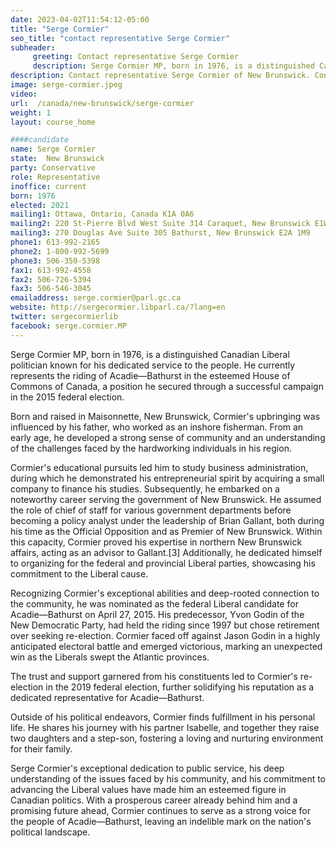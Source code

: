 ```yaml
---
date: 2023-04-02T11:54:12-05:00
title: "Serge Cormier"
seo_title: "contact representative Serge Cormier"
subheader:
     greeting: Contact representative Serge Cormier
     description: Serge Cormier MP, born in 1976, is a distinguished Canadian Liberal politician known for his dedicated service to the people. He currently represents the riding of Acadie—Bathurst in the esteemed House of Commons of Canada, a position he secured through a successful campaign in the 2015 federal election.
description: Contact representative Serge Cormier of New Brunswick. Contact information for Serge Cormier includes email address, phone number, and mailing address.
image: serge-cormier.jpeg
video:
url:  /canada/new-brunswick/serge-cormier
weight: 1
layout: course_home

####candidate
name: Serge Cormier
state:	New Brunswick
party: Conservative
role: Representative
inoffice: current
born: 1976
elected: 2021
mailing1: Ottawa, Ontario, Canada K1A 0A6
mailing2: 220 St-Pierre Blvd West Suite 314 Caraquet, New Brunswick E1W 1A5
mailing3: 270 Douglas Ave Suite 305 Bathurst, New Brunswick E2A 1M9
phone1: 613-992-2165
phone2: 1-800-992-5699
phone3: 506-350-5398
fax1: 613-992-4558
fax2: 506-726-5394
fax3: 506-546-3045
emailaddress: serge.cormier@parl.gc.ca
website: http://sergecormier.libparl.ca/?lang=en
twitter: sergecormierlib
facebook: serge.cormier.MP
---
```


Serge Cormier MP, born in 1976, is a distinguished Canadian Liberal politician known for his dedicated service to the people. He currently represents the riding of Acadie—Bathurst in the esteemed House of Commons of Canada, a position he secured through a successful campaign in the 2015 federal election.

Born and raised in Maisonnette, New Brunswick, Cormier's upbringing was influenced by his father, who worked as an inshore fisherman. From an early age, he developed a strong sense of community and an understanding of the challenges faced by the hardworking individuals in his region.

Cormier's educational pursuits led him to study business administration, during which he demonstrated his entrepreneurial spirit by acquiring a small company to finance his studies. Subsequently, he embarked on a noteworthy career serving the government of New Brunswick. He assumed the role of chief of staff for various government departments before becoming a policy analyst under the leadership of Brian Gallant, both during his time as the Official Opposition and as Premier of New Brunswick. Within this capacity, Cormier proved his expertise in northern New Brunswick affairs, acting as an advisor to Gallant.[3] Additionally, he dedicated himself to organizing for the federal and provincial Liberal parties, showcasing his commitment to the Liberal cause.

Recognizing Cormier's exceptional abilities and deep-rooted connection to the community, he was nominated as the federal Liberal candidate for Acadie—Bathurst on April 27, 2015. His predecessor, Yvon Godin of the New Democratic Party, had held the riding since 1997 but chose retirement over seeking re-election. Cormier faced off against Jason Godin in a highly anticipated electoral battle and emerged victorious, marking an unexpected win as the Liberals swept the Atlantic provinces.

The trust and support garnered from his constituents led to Cormier's re-election in the 2019 federal election, further solidifying his reputation as a dedicated representative for Acadie—Bathurst.

Outside of his political endeavors, Cormier finds fulfillment in his personal life. He shares his journey with his partner Isabelle, and together they raise two daughters and a step-son, fostering a loving and nurturing environment for their family.

Serge Cormier's exceptional dedication to public service, his deep understanding of the issues faced by his community, and his commitment to advancing the Liberal values have made him an esteemed figure in Canadian politics. With a prosperous career already behind him and a promising future ahead, Cormier continues to serve as a strong voice for the people of Acadie—Bathurst, leaving an indelible mark on the nation's political landscape.
